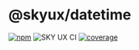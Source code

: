 # @skyux/datetime

[![npm](https://img.shields.io/npm/v/@skyux/datetime.svg)](https://www.npmjs.com/package/@skyux/datetime)
![SKY UX CI](https://github.com/blackbaud/skyux-datetime/workflows/SKY%20UX%20CI/badge.svg)
[![coverage](https://codecov.io/gh/blackbaud/skyux-datetime/branch/master/graphs/badge.svg?branch=master)](https://codecov.io/gh/blackbaud/skyux-datetime/branch/master)
